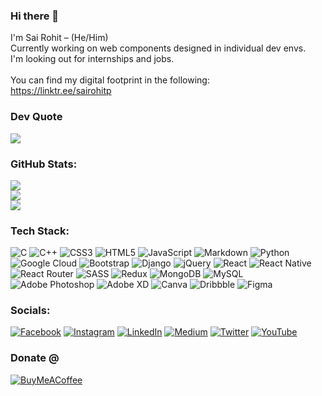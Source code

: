 ### Hi there 👋

<!--
**sairohitp/sairohitp** is a ✨ _special_ ✨ repository because its `README.md` (this file) appears on your GitHub profile.

Here are some ideas to get you started:

- 🔭 I’m currently working on ...
- 🌱 I’m currently learning ...
- 👯 I’m looking to collaborate on ...
- 🤔 I’m looking for help with ...
- 💬 Ask me about ...
- 📫 How to reach me: ...
- 😄 Pronouns: ...
- ⚡ Fun fact: ...
-->

I'm Sai Rohit – (He/Him)<br/>
Currently working on web components designed in individual dev envs.<br/>
I'm looking out for internships and jobs.<br/>
<br/>
You can find my digital footprint in the following:<br/>
https://linktr.ee/sairohitp

### Dev Quote
![](https://quotes-github-readme.vercel.app/api?type=vertical&theme=dracula)

### GitHub Stats:

![](https://github-readme-stats.vercel.app/api?username=sairohitp&theme=chartreuse-dark&hide_border=false&include_all_commits=false&count_private=false)<br/>
![](https://github-readme-streak-stats.herokuapp.com/?user=sairohitp&theme=chartreuse-dark&hide_border=false)<br/>
![](https://github-readme-stats.vercel.app/api/top-langs/?username=sairohitp&theme=chartreuse-dark&hide_border=false&include_all_commits=false&count_private=false&layout=compact)


<!-- ### GitHub Trophies
![](https://github-profile-trophy.vercel.app/?username=sairohitp&theme=algolia&no-frame=false&no-bg=false&margin-w=4) -->

### Tech Stack:
![C](https://img.shields.io/badge/c-%2300599C.svg?style=for-the-badge&logo=c&logoColor=white) ![C++](https://img.shields.io/badge/c++-%2300599C.svg?style=for-the-badge&logo=c%2B%2B&logoColor=white) ![CSS3](https://img.shields.io/badge/css3-%231572B6.svg?style=for-the-badge&logo=css3&logoColor=white) ![HTML5](https://img.shields.io/badge/html5-%23E34F26.svg?style=for-the-badge&logo=html5&logoColor=white) ![JavaScript](https://img.shields.io/badge/javascript-%23323330.svg?style=for-the-badge&logo=javascript&logoColor=%23F7DF1E) ![Markdown](https://img.shields.io/badge/markdown-%23000000.svg?style=for-the-badge&logo=markdown&logoColor=white) ![Python](https://img.shields.io/badge/python-3670A0?style=for-the-badge&logo=python&logoColor=ffdd54) ![Google Cloud](https://img.shields.io/badge/Google%20Cloud-%234285F4.svg?style=for-the-badge&logo=google-cloud&logoColor=white) ![Bootstrap](https://img.shields.io/badge/bootstrap-%23563D7C.svg?style=for-the-badge&logo=bootstrap&logoColor=white) ![Django](https://img.shields.io/badge/django-%23092E20.svg?style=for-the-badge&logo=django&logoColor=white) ![jQuery](https://img.shields.io/badge/jquery-%230769AD.svg?style=for-the-badge&logo=jquery&logoColor=white) ![React](https://img.shields.io/badge/react-%2320232a.svg?style=for-the-badge&logo=react&logoColor=%2361DAFB) ![React Native](https://img.shields.io/badge/react_native-%2320232a.svg?style=for-the-badge&logo=react&logoColor=%2361DAFB) ![React Router](https://img.shields.io/badge/React_Router-CA4245?style=for-the-badge&logo=react-router&logoColor=white) ![SASS](https://img.shields.io/badge/SASS-hotpink.svg?style=for-the-badge&logo=SASS&logoColor=white) ![Redux](https://img.shields.io/badge/redux-%23593d88.svg?style=for-the-badge&logo=redux&logoColor=white) ![MongoDB](https://img.shields.io/badge/MongoDB-%234ea94b.svg?style=for-the-badge&logo=mongodb&logoColor=white) ![MySQL](https://img.shields.io/badge/mysql-%2300f.svg?style=for-the-badge&logo=mysql&logoColor=white) ![Adobe Photoshop](https://img.shields.io/badge/adobephotoshop-%2331A8FF.svg?style=for-the-badge&logo=adobephotoshop&logoColor=white) ![Adobe XD](https://img.shields.io/badge/Adobe%20XD-470137?style=for-the-badge&logo=Adobe%20XD&logoColor=#FF61F6) ![Canva](https://img.shields.io/badge/Canva-%2300C4CC.svg?style=for-the-badge&logo=Canva&logoColor=white) ![Dribbble](https://img.shields.io/badge/Dribbble-EA4C89?style=for-the-badge&logo=dribbble&logoColor=white) 	![Figma](https://img.shields.io/badge/figma-%23F24E1E.svg?style=for-the-badge&logo=figma&logoColor=white)

### Socials:
[![Facebook](https://img.shields.io/badge/Facebook-%231877F2.svg?logo=Facebook&logoColor=white)](https://facebook.com/sairohitp) [![Instagram](https://img.shields.io/badge/Instagram-%23E4405F.svg?logo=Instagram&logoColor=white)](https://instagram.com/sairohitp) [![LinkedIn](https://img.shields.io/badge/LinkedIn-%230077B5.svg?logo=linkedin&logoColor=white)](https://linkedin.com/in/sairohitp) [![Medium](https://img.shields.io/badge/Medium-12100E?logo=medium&logoColor=white)](https://medium.com/@sairohitp007) [![Twitter](https://img.shields.io/badge/Twitter-%231DA1F2.svg?logo=Twitter&logoColor=white)](https://twitter.com/saerohitp) [![YouTube](https://img.shields.io/badge/YouTube-%23FF0000.svg?logo=YouTube&logoColor=white)](https://youtube.com/c/alphabeatslyrics) 

### Donate @
[![BuyMeACoffee](https://img.shields.io/badge/Buy%20Me%20a%20Coffee-ffdd00?style=for-the-badge&logo=buy-me-a-coffee&logoColor=black)](https://buymeacoffee.com/sairohitp) 
